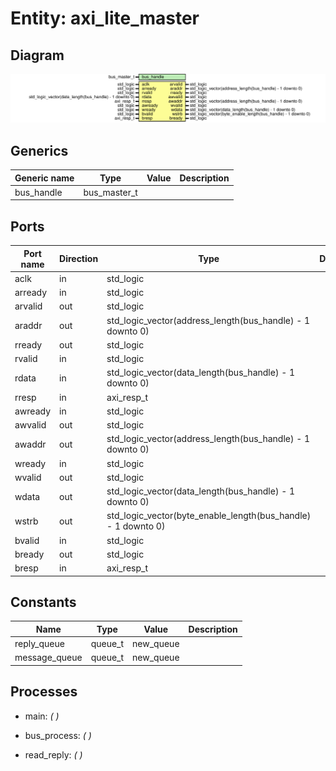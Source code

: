 # Entity: axi_lite_master
## Diagram
![Diagram](axi_lite_master.svg "Diagram")
## Generics
| Generic name | Type         | Value | Description |
| ------------ | ------------ | ----- | ----------- |
| bus_handle   | bus_master_t |       |             |
## Ports
| Port name | Direction | Type                                                          | Description |
| --------- | --------- | ------------------------------------------------------------- | ----------- |
| aclk      | in        | std_logic                                                     |             |
| arready   | in        | std_logic                                                     |             |
| arvalid   | out       | std_logic                                                     |             |
| araddr    | out       | std_logic_vector(address_length(bus_handle) - 1 downto 0)     |             |
| rready    | out       | std_logic                                                     |             |
| rvalid    | in        | std_logic                                                     |             |
| rdata     | in        | std_logic_vector(data_length(bus_handle) - 1 downto 0)        |             |
| rresp     | in        | axi_resp_t                                                    |             |
| awready   | in        | std_logic                                                     |             |
| awvalid   | out       | std_logic                                                     |             |
| awaddr    | out       | std_logic_vector(address_length(bus_handle) - 1 downto 0)     |             |
| wready    | in        | std_logic                                                     |             |
| wvalid    | out       | std_logic                                                     |             |
| wdata     | out       | std_logic_vector(data_length(bus_handle) - 1 downto 0)        |             |
| wstrb     | out       | std_logic_vector(byte_enable_length(bus_handle) - 1 downto 0) |             |
| bvalid    | in        | std_logic                                                     |             |
| bready    | out       | std_logic                                                     |             |
| bresp     | in        | axi_resp_t                                                    |             |
## Constants
| Name           | Type    | Value      | Description |
| -------------- | ------- | ---------- | ----------- |
| reply_queue    | queue_t |  new_queue |             |
|  message_queue | queue_t |  new_queue |             |
## Processes
- main: _(  )_

- bus_process: _(  )_

- read_reply: _(  )_

